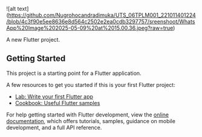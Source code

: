 ![alt text] (https://github.com/Nugrohocandradimuka/UTS_06TPLM001_221011401224/blob/4c3f90e5ee8636e8d564c2502e2ea0cdb3297757/sreenshoot/WhatsApp%20Image%202025-05-09%20at%2015.00.36.jpeg?raw=true)

A new Flutter project.

## Getting Started

This project is a starting point for a Flutter application.

A few resources to get you started if this is your first Flutter project:

- [Lab: Write your first Flutter app](https://docs.flutter.dev/get-started/codelab)
- [Cookbook: Useful Flutter samples](https://docs.flutter.dev/cookbook)

For help getting started with Flutter development, view the
[online documentation](https://docs.flutter.dev/), which offers tutorials,
samples, guidance on mobile development, and a full API reference.
